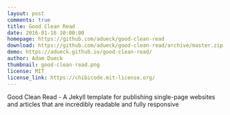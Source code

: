 ```yaml
---
layout: post
comments: true
title: Good Clean Read
date: 2016-01-16 10:00:00
homepage: https://github.com/adueck/good-clean-read
download: https://github.com/adueck/good-clean-read/archive/master.zip
demo: https://adueck.github.io/good-clean-read/
author: Adam Dueck
thumbnail: good-clean-read.png
license: MIT
license_link: https://chibicode.mit-license.org/
---
```


Good Clean Read - A Jekyll template for publishing single-page websites and articles that are incredibly readable and fully responsive
